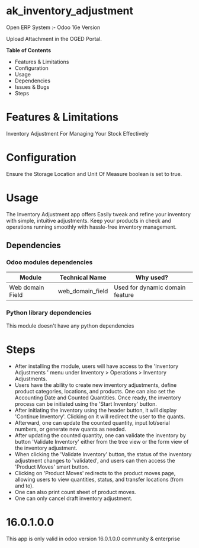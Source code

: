 # ak_inventory_adjustment 
Open ERP System :- Odoo 16e Version

Upload Attachment in the OGED Portal.

**Table of Contents**

- Features & Limitations
- Configuration
- Usage
- Dependencies
- Issues & Bugs
- Steps

Features & Limitations
======================
Inventory Adjustment For Managing Your Stock Effectively

Configuration
============
Ensure the Storage Location and Unit Of Measure boolean is set to true.

Usage
============
The Inventory Adjustment app offers Easily tweak and refine your inventory with simple, intuitive adjustments. Keep your
products in check and operations running smoothly with hassle-free inventory management.

## Dependencies

### Odoo modules dependencies

| Module           | Technical Name   | Why used?                       |
|------------------|------------------|---------------------------------|
| Web domain Field | web_domain_field | Used for dynamic domain feature |
 
### Python library dependencies

This module doesn't have any python dependencies 

Steps
============

* After installing the module, users will have access to the 'Inventory Adjustments
' menu under Inventory > Operations > Inventory Adjustments.
* Users have the ability to create new inventory adjustments, define product categories, locations, and products. One can also set the Accounting Date and Counted Quantities. Once ready, the inventory process can be initiated using the 'Start Inventory' button.
* After initiating the inventory using the header button, it will display 'Continue Inventory'. Clicking on it will redirect the user to the quants.
* Afterward, one can update the counted quantity, input lot/serial numbers, or generate new quants as needed.
* After updating the counted quantity, one can validate the inventory by button 'Validate Inventory' either from the tree view or the form view of the inventory adjustment.
* When clicking the 'Validate Inventory' button, the status of the inventory adjustment changes to 'validated', and users can then access the 'Product Moves' smart button.
* Clicking on 'Product Moves' redirects to the product moves page, allowing users to view quantities, status, and transfer locations (from and to).
* One can also print count sheet of product moves.
* One can only cancel draft inventory adjustment.

16.0.1.0.0
============
This app is only valid in odoo version 16.0.1.0.0 community & enterprise
